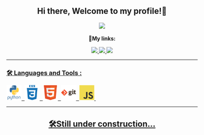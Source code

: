 <div id='head' align='center'>
  <h2>Hi there, Welcome to my profile!👋</h2>
</div>  

<!--
**lancer147741/lancer147741** is a ✨ _special_ ✨ repository because its `README.md` (this file) appears on your GitHub profile.

Here are some ideas to get you started:

- 🔭 I’m currently working on ...
- 🌱 I’m currently learning ...
- 👯 I’m looking to collaborate on ...
- 🤔 I’m looking for help with ...
- 💬 Ask me about ...
- 📫 How to reach me: ...
- 😄 Pronouns: ...
- ⚡ Fun fact: ...
-->
<div id="gif" align="center">
  <img src="https://media.giphy.com/media/smGCEo5zsAXtK4bqAT/giphy.gif" width="75"/>
</div>
<div id="header" align="center">
  <p><b>🌱My links:</b></p>
  <a href="https://www.codewars.com/users/lancer147741/stats">
<img src= "https://img.shields.io/badge/Codewars-red?logo=Codewars&logoColor=white"/>
  <a href="https://codeforces.com/profile/Lancer147">
<img src = "https://img.shields.io/badge/Codeforces-white?logo=Codeforces"/>
  <a href="https://leetcode.com/lancerPTI">
<img src = "https://img.shields.io/badge/Leetcode-black?logo=leetcode"/>
</div> 

___

### :hammer_and_wrench: Languages and Tools : 
<div>
  
  <img src="https://github.com/devicons/devicon/blob/master/icons/python/python-original-wordmark.svg"  title="Python" alt="Python" width="40" height="40"/>&nbsp;
  <img src="https://github.com/devicons/devicon/blob/master/icons/css3/css3-plain-wordmark.svg"  title="CSS5" alt="CSS" width="40" height="40"/>&nbsp;
  <img src="https://github.com/devicons/devicon/blob/master/icons/html5/html5-original.svg" title="HTML5" alt="HTML" width="40" height="40"/>&nbsp;
  <img src="https://github.com/devicons/devicon/blob/master/icons/git/git-original-wordmark.svg" title="HTML5" alt="GIT" width="40" height="40"/>&nbsp;
  <img src="https://github.com/devicons/devicon/blob/master/icons/javascript/javascript-original.svg" title="HTML5" alt="JavaScript" width="40" height="40"/>&nbsp;
</div>

___
<div id='Last' align="center">
<h2>🛠️Still under construction...</h2>

  
</div>

